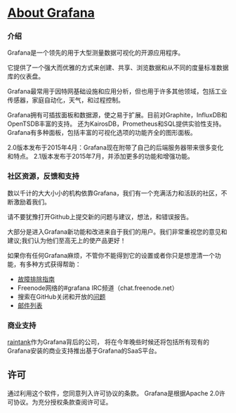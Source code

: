# [About Grafana](http://docs.grafana.org/)

### 介绍

Grafana是一个领先的用于大型测量数据可视化的开源应用程序。

它提供了一个强大而优雅的方式来创建、共享、浏览数据和从不同的度量标准数据库的仪表盘。

Grafana最常用于因特网基础设施和应用分析，但也用于许多其他领域，包括工业传感器，家庭自动化，天气，和过程控制。

Grafana拥有可插拔面板和数据源，使之易于扩展。目前对Graphite，InfluxDB和OpenTSDB丰富的支持。
还为KairosDB，Prometheus和SQL提供实验性支持。 Grafana有多种面板，包括丰富的可视化选项的功能齐全的图形面板。

2.0版本发布于2015年4月：Grafana现在附带了自己的后端服务器带来很多变化和特点。
2.1版本发布于2015年7月，并添加更多的功能和增强功能。

### 社区资源，反馈和支持

数以千计的大大小小的机构依靠Grafana，我们有一个充满活力和活跃的社区，不断激励着我们。

请不要犹豫打开Github上提交新的问题与建议，想法，和错误报告。

大部分是进入Grafana新功能和改进来自于我们的用户。我们非常重视您的意见和建议;我们认为他们至高无上的使产品更好！

如果你有任何Grafana麻烦，不管你不能得到它的设置或者你只是想澄清一个功能，有多种方式获得帮助：

* [故障排除指南](http://docs.grafana.org/installation/troubleshooting/)
* Freenode网络的#grafana IRC频道（chat.freenode.net）
* 搜索在GitHub关闭和开放的[问题](https://github.com/grafana/grafana/issues)
* [邮件列表](https://groups.io/org/groupsio/grafana)

### 商业支持

[raintank](http://www.raintank.io/)作为Grafana背后的公司，
将在今年晚些时候还将包括所有现有的Grafana安装的商业支持推出基于Grafana的SaaS平台。

## 许可

通过利用这个软件，您同意列入许可协议的条款。
Grafana是根据Apache 2.0许可协议。为充分授权条款查阅许可证。
